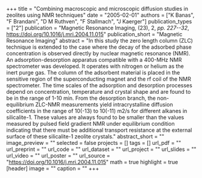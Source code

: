 +++
title = "Combining macroscopic and microscopic diffusion studies in zeolites using NMR techniques"
date = "2005-02-01"
authors = ["K Banas", "F Brandani", "D M Ruthven", "F Stallmach", "J Kaerger"]
publication_types = ["2"]
publication = "Magnetic Resonance Imaging, (23), 2, _pp. 227--32_, https://doi.org/10.1016/j.mri.2004.11.015"
publication_short = "Magnetic Resonance Imaging"
abstract = "In this study the zero length column (ZLC) technique is extended to the case where the decay of the adsorbed phase concentration is observed directly by nuclear magnetic resonance (NMR). An adsorption-desorption apparatus compatible with a 400-MHz NMR spectrometer was developed. It operates with nitrogen or helium as the inert purge gas. The column of the adsorbent material is placed in the sensitive region of the superconducting magnet and the rf coil of the NMR spectrometer. The time scales of the adsorption and desorption processes depend on concentration, temperature and crystal shape and are found to be in the range of 1-10 min. From the desorption branch, the non-equilibrium ZLC-NMR measurements yield intracrystalline diffusion coefficients in the range of 10(-13) to 10(-11) m2/s for different alkanes in silicalite-1. These values are always found to be smaller than the values measured by pulsed field gradient NMR under equilibrium condition indicating that there must be additional transport resistance at the external surface of these silicalite-1 zeolite crystals."
abstract_short = ""
image_preview = ""
selected = false
projects = []
tags = []
url_pdf = ""
url_preprint = ""
url_code = ""
url_dataset = ""
url_project = ""
url_slides = ""
url_video = ""
url_poster = ""
url_source = "https://doi.org/10.1016/j.mri.2004.11.015"
math = true
highlight = true
[header]
image = ""
caption = ""
+++
